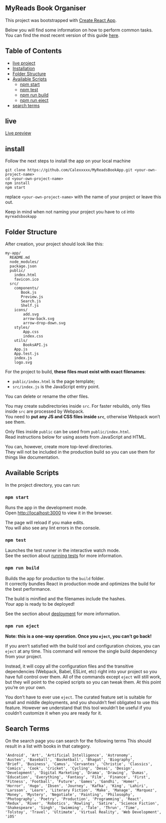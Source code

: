 ## MyReads Book Organiser
This project was bootstrapped with [Create React App](https://github.com/facebookincubator/create-react-app).

Below you will find some information on how to perform common tasks.<br>
You can find the most recent version of this guide [here](https://github.com/facebookincubator/create-react-app/blob/master/packages/react-scripts/template/README.md).

## Table of Contents
- [live project](#live)
- [Installation](#install)
- [Folder Structure](#folder-structure)
- [Available Scripts](#available-scripts)
  - [npm start](#npm-start)
  - [npm test](#npm-test)
  - [npm run build](#npm-run-build)
  - [npm run eject](#npm-run-eject)
- [search terms](#search-terms)

## live
[Live preview](https://myreadsbookorganiser.herokuapp.com/)

## install

Follow the next steps to install the app on your local machine
```
git clone https://github.com/Calexxxxx/MyReadsBookApp.git <your-own-project-name>
cd <your-own-project-name>
npm install
npm start
```

replace `<your-own-project-name>` with the name of your project or leave this out.

Keep in mind when not naming your project you have to `cd` into `myreadsbookapp`


## Folder Structure

After creation, your project should look like this:

```
my-app/
  README.md
  node_modules/
  package.json
  public/
    index.html
    favicon.ico
  src/
    components/
       Book.js
       Preview.js
       Search.js
       Shelf.js 
    icons/
        add.svg
        arrow-back.svg
        arrow-drop-down.svg
    styles/
        App.css
        index.css
    utils/
        BooksAPI.js
    App.js
    App.test.js
    index.js
    logo.svg
```

For the project to build, **these files must exist with exact filenames**:

* `public/index.html` is the page template;
* `src/index.js` is the JavaScript entry point.

You can delete or rename the other files.

You may create subdirectories inside `src`. For faster rebuilds, only files inside `src` are processed by Webpack.<br>
You need to **put any JS and CSS files inside `src`**, otherwise Webpack won’t see them.

Only files inside `public` can be used from `public/index.html`.<br>
Read instructions below for using assets from JavaScript and HTML.

You can, however, create more top-level directories.<br>
They will not be included in the production build so you can use them for things like documentation.

## Available Scripts

In the project directory, you can run:

### `npm start`

Runs the app in the development mode.<br>
Open [http://localhost:3000](http://localhost:3000) to view it in the browser.

The page will reload if you make edits.<br>
You will also see any lint errors in the console.

### `npm test`

Launches the test runner in the interactive watch mode.<br>
See the section about [running tests](#running-tests) for more information.

### `npm run build`

Builds the app for production to the `build` folder.<br>
It correctly bundles React in production mode and optimizes the build for the best performance.

The build is minified and the filenames include the hashes.<br>
Your app is ready to be deployed!

See the section about [deployment](#deployment) for more information.

### `npm run eject`

**Note: this is a one-way operation. Once you `eject`, you can’t go back!**

If you aren’t satisfied with the build tool and configuration choices, you can `eject` at any time. This command will remove the single build dependency from your project.

Instead, it will copy all the configuration files and the transitive dependencies (Webpack, Babel, ESLint, etc) right into your project so you have full control over them. All of the commands except `eject` will still work, but they will point to the copied scripts so you can tweak them. At this point you’re on your own.

You don’t have to ever use `eject`. The curated feature set is suitable for small and middle deployments, and you shouldn’t feel obligated to use this feature. However we understand that this tool wouldn’t be useful if you couldn’t customize it when you are ready for it.

## Search Terms

On the search page you can search for the following terms
This should result in a list with books in that category.

```
'Android', 'Art', 'Artificial Intelligence', 'Astronomy', 
'Austen', 'Baseball', 'Basketball', 'Bhagat', 'Biography', 
'Brief', 'Business', 'Camus', 'Cervantes', 'Christie', 'Classics', 
'Comics', 'Cook', 'Cricket', 'Cycling', 'Desai', 'Design', 
'Development', 'Digital Marketing', 'Drama', 'Drawing', 'Dumas', 
'Education', 'Everything', 'Fantasy', 'Film', 'Finance', 'First', 
'Fitness', 'Football', 'Future', 'Games', 'Gandhi', 'Homer', 
'Horror', 'Hugo', 'Ibsen', 'Journey', 'Kafka', 'King', 'Lahiri', 
'Larsson', 'Learn', 'Literary Fiction', 'Make', 'Manage', 'Marquez', 
'Money', 'Mystery', 'Negotiate', 'Painting', 'Philosophy', 
'Photography', 'Poetry', 'Production', 'Programming', 'React', 
'Redux', 'River', 'Robotics', 'Rowling', 'Satire', 'Science Fiction', 
'Shakespeare', 'Singh', 'Swimming', 'Tale', 'Thrun', 'Time', 
'Tolstoy', 'Travel', 'Ultimate', 'Virtual Reality', 'Web Development', 
'iOS'
```